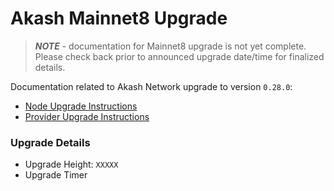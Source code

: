 # Akash Mainnet8 Upgrade

> _**NOTE**_ - documentation for Mainnet8 upgrade is not yet complete.  Please check back prior to announced upgrade date/time for finalized details.

Documentation related to Akash Network upgrade to version `0.28.0`:

* [Node Upgrade Instructions](v0.24.0-upgrade-docs.md)
* [Provider Upgrade Instructions](mainnet6-provider-upgrade-procedure.md)

### Upgrade Details

* Upgrade Height: `XXXXX`
* Upgrade Timer
